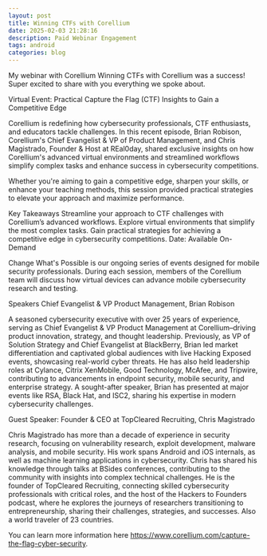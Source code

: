 ```yaml
---
layout: post
title: Winning CTFs with Corellium
date: 2025-02-03 21:28:16
description: Paid Webinar Engagement
tags: android
categories: blog
---
```

My webinar with Corellium Winning CTFs with Corellium was a success! Super excited to share with you everything we spoke about.

Virtual Event: Practical Capture the Flag (CTF) Insights to Gain a Competitive Edge

Corellium is redefining how cybersecurity professionals, CTF enthusiasts, and educators tackle challenges. In this recent episode, Brian Robison, Corellium's Chief Evangelist & VP of Product Management, and Chris Magistrado, Founder & Host at REal0day, shared exclusive insights on how Corellium's advanced virtual environments and streamlined workflows simplify complex tasks and enhance success in cybersecurity competitions.

Whether you're aiming to gain a competitive edge, sharpen your skills, or enhance your teaching methods, this session provided practical strategies to elevate your approach and maximize performance.

Key Takeaways
Streamline your approach to CTF challenges with Corellium’s advanced workflows.
Explore virtual environments that simplify the most complex tasks.
Gain practical strategies for achieving a competitive edge in cybersecurity competitions.
Date: Available On-Demand

Change What's Possible is our ongoing series of events designed for mobile security professionals. During each session, members of the Corellium team will discuss how virtual devices can advance mobile cybersecurity research and testing.


Speakers
Chief Evangelist & VP Product Management, Brian Robison 

A seasoned cybersecurity executive with over 25 years of experience, serving as Chief Evangelist & VP Product Management at Corellium–driving product innovation, strategy, and thought leadership. Previously, as VP of Solution Strategy and Chief Evangelist at BlackBerry, Brian led market differentiation and captivated global audiences with live Hacking Exposed events, showcasing real-world cyber threats. He has also held leadership roles at Cylance, Citrix XenMobile, Good Technology, McAfee, and Tripwire, contributing to advancements in endpoint security, mobile security, and enterprise strategy. A sought-after speaker, Brian has presented at major events like RSA, Black Hat, and ISC2, sharing his expertise in modern cybersecurity challenges.


Guest Speaker: Founder & CEO at TopCleared Recruiting, Chris Magistrado

Chris Magistrado has more than a decade of experience in security research, focusing on vulnerability research, exploit development, malware analysis, and mobile security. His work spans Android and iOS internals, as well as machine learning applications in cybersecurity. Chris has shared his knowledge through talks at BSides conferences, contributing to the community with insights into complex technical challenges. He is the founder of TopCleared Recruiting, connecting skilled cybersecurity professionals with critical roles, and the host of the Hackers to Founders podcast, where he explores the journeys of researchers transitioning to entrepreneurship, sharing their challenges, strategies, and successes. Also a world traveler of 23 countries.

You can learn more information here <a href='https://www.corellium.com/capture-the-flag-cyber-security'>https://www.corellium.com/capture-the-flag-cyber-security</a>.
